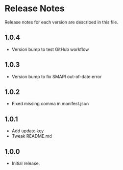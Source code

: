 # Release Notes
Release notes for each version are described in this file.

## 1.0.4
* Version bump to test GitHub workflow

## 1.0.3
* Version bump to fix SMAPI out-of-date error

## 1.0.2
* Fixed missing comma in manifest.json

## 1.0.1
* Add update key
* Tweak README.md

## 1.0.0
* Initial release.
